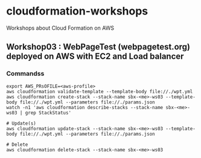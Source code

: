 # cloudformation-workshops
Workshops about Cloud Formation on AWS

## Workshop03 : WebPageTest (webpagetest.org) deployed on AWS with EC2 and Load balancer

### Commandss
```
export AWS_PRsOFILE=<aws-profile>
aws cloudformation validate-template --template-body file://./wpt.yml
aws cloudformation create-stack --stack-name sbx-<me>-ws03 --template-body file://./wpt.yml --parameters file://./params.json
watch -n1 'aws cloudformation describe-stacks --stack-name sbx-<me>-ws03 | grep StackStatus'

# Update(s)
aws cloudformation update-stack --stack-name sbx-<me>-ws03 --template-body file://./wpt.yml --parameters file://./params.json

# Delete
aws cloudformation delete-stack --stack-name sbx-<me>-ws03
```
